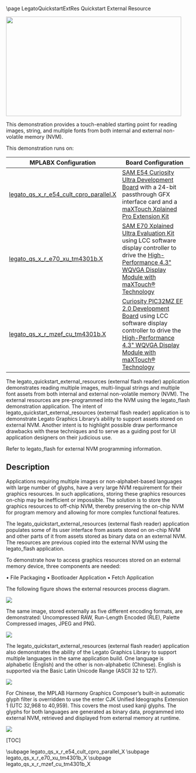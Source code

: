 \page LegatoQuickstartExtRes Quickstart External Resource

<img src="legato_quickstart_ext_res.png" width="480" height="272" />

This demonstration provides a touch-enabled starting point for reading images, string, and multiple fonts from both internal and external non-volatile memory (NVM).

This demonstration runs on: 

| MPLABX Configuration | Board Configuration |
| -------------------- | ------------------- |
| [legato_qs_x_r_e54_cult_cpro_parallel.X](legato_qs_x_r_e54_cult_cpro_parallel_X.html) | [SAM E54 Curiosity Ultra Development Board](https://www.microchip.com/Developmenttools/ProductDetails/DM320210) with a 24-bit passthrough GFX interface card and a [maXTouch Xplained Pro Extension Kit](https://www.microchip.com/Developmenttools/ProductDetails/ATMXT-XPRO) |
| [legato_qs_x_r_e70_xu_tm4301b.X](legato_qs_x_r_e70_xu_tm4301b_X.html) | [SAM E70 Xplained Ultra Evaluation Kit](https://www.microchip.com/Developmenttools/ProductDetails/DM320113) using LCC software display controller to drive the [High-Performance 4.3\" WQVGA Display Module with maXTouch® Technology](https://www.microchip.com/DevelopmentTools/ProductDetails/PartNO/AC320005-4) | 
| [legato_qs_x_r_mzef_cu_tm4301b.X](legato_qs_x_r_mzef_cu_tm4301b_X.html) | [Curiosity PIC32MZ EF 2.0 Development Board](https://www.microchip.com/Developmenttools/ProductDetails/DM320209) using LCC software display controller to drive the [High-Performance 4.3\" WQVGA Display Module with maXTouch® Technology](https://www.microchip.com/DevelopmentTools/ProductDetails/PartNO/AC320005-4) | 

The legato_quickstart_external_resources (external flash reader) application demonstrates reading multiple images, multi-lingual strings and multiple font assets from both internal and external non-volatile memory (NVM).  The external resources are pre-programmed into the NVM using the legato_flash demonstration application.
The intent of legato_quickstart_external_resources (external flash reader) application is to demonstrate Legato Graphics Library’s ability to support assets stored on external NVM.  Another intent is to highlight possible draw performance drawbacks with these techniques and to serve as a guiding post for UI application designers on their judicious use.

Refer to legato_flash for external NVM programming information.

## Description

Applications requiring multiple images or non-alphabet-based languages with large number of glyphs, have a very large NVM requirement for their graphics resources. In such applications, storing these graphics resources on-chip may be inefficient or impossible. The solution is to store the graphics resources to off-chip NVM, thereby preserving the on-chip NVM for program memory and allowing for more complex functional features.

The legato_quickstart_external_resources (external flash reader) application populates some of its user interface from assets stored on on-chip NVM and other parts of it from assets stored as binary data on an external NVM. The resources are previous copied into the external NVM using the legato_flash application.

To demonstrate how to access graphics resources stored on an external memory device, three components are needed:

•	File Packaging 
•	Bootloader Application 
•	Fetch Application 

The following figure shows the external resources process diagram. 

<img src="legato_quickstart_ext_res_img1.png" />

The same image, stored externally as five different encoding formats, are demonstrated: Uncompressed RAW, Run-Length Encoded (RLE), Palette Compressed images, JPEG and PNG.  

<img src="legato_quickstart_ext_res_img2.png" />

The legato_quickstart_external_resources (external flash reader) application also demonstrates the ability of the Legato Graphics Library to support multiple languages in the same application build.  One language is alphabetic (English) and the other is non-alphabetic (Chinese).  English is supported via the Basic Latin Unicode Range (ASCII 32 to 127).  

<img src="legato_quickstart_ext_res_img3.png" />

For Chinese, the MPLAB Harmony Graphics Composer’s built-in automatic glyph filter is overridden to use the enter CJK Unified Ideographs Extension 1 (UTC 32,968 to 40,959).  This covers the most used kanji glyphs.  The glyphs for both languages are generated as binary data, programmed into external NVM, retrieved and displayed from external memory at runtime.

<img src="legato_quickstart_ext_res_img4.png" />

[TOC]

\subpage legato_qs_x_r_e54_cult_cpro_parallel_X
\subpage legato_qs_x_r_e70_xu_tm4301b_X
\subpage legato_qs_x_r_mzef_cu_tm4301b_X




